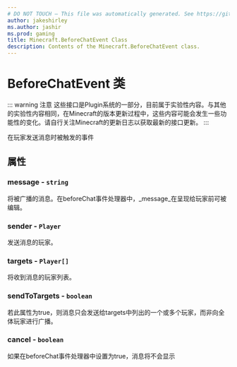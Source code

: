 ```yaml
---
# DO NOT TOUCH — This file was automatically generated. See https://github.com/Mojang/MinecraftScriptingApiDocsGenerator to modify descriptions, examples, etc.
author: jakeshirley
ms.author: jashir
ms.prod: gaming
title: Minecraft.BeforeChatEvent Class
description: Contents of the Minecraft.BeforeChatEvent class.
---
```

# BeforeChatEvent 类
::: warning 注意
这些接口是Plugin系统的一部分，目前属于实验性内容。与其他的实验性内容相同，在Minecraft的版本更新过程中，这些内容可能会发生一些功能性的变化。请自行关注Minecraft的更新日志以获取最新的接口更新。
:::

在玩家发送消息时被触发的事件

## 属性
### **message** - `string`
将被广播的消息。在beforeChat事件处理器中，_message_在呈现给玩家前可被编辑。


### **sender** - `Player`
发送消息的玩家。


### **targets** - `Player[]`
将收到消息的玩家列表。


### **sendToTargets** - `boolean`
若此属性为true，则消息只会发送给targets中列出的一个或多个玩家，而非向全体玩家进行广播。


### **cancel** - `boolean`
如果在beforeChat事件处理器中设置为true，消息将不会显示